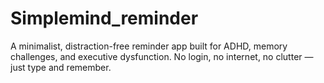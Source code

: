 # Simplemind_reminder
A minimalist, distraction-free reminder app built for ADHD, memory challenges, and executive dysfunction. No login, no internet, no clutter — just type and remember. 
